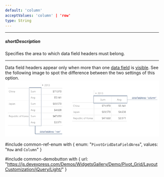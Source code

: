 ```yaml
---
default: 'column'
acceptValues: 'column' | 'row'
type: String
---
```

---
##### shortDescription
Specifies the area to which data field headers must belong.

---
Data field headers appear only when more than one [data field](/api-reference/30%20Data%20Layer/PivotGridDataSource/1%20Configuration/fields/area.md '/Documentation/ApiReference/Data_Layer/PivotGridDataSource/Configuration/fields/#area') is [visible](/api-reference/30%20Data%20Layer/PivotGridDataSource/1%20Configuration/fields/visible.md '/Documentation/ApiReference/Data_Layer/PivotGridDataSource/Configuration/fields/#visible'). See the following image to spot the difference between the two settings of this option.
![DevExpress DevExtreme HTML5 PivotGrid](/images/DataGrid/PivotGrid_dataFieldArea.png)

#include common-ref-enum with {
    enum: "`PivotGridDataFieldArea`",
    values: "`Row` and `Column`"
}

#include common-demobutton with {
    url: "https://js.devexpress.com/Demos/WidgetsGallery/Demo/Pivot_Grid/LayoutCustomization/jQuery/Light/"
}